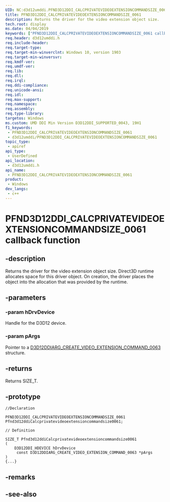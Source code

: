 ```yaml
---
UID: NC:d3d12umddi.PFND3D12DDI_CALCPRIVATEVIDEOEXTENSIONCOMMANDSIZE_0061
title: PFND3D12DDI_CALCPRIVATEVIDEOEXTENSIONCOMMANDSIZE_0061
description: Returns the driver for the video extension object size.
tech.root: display
ms.date: 04/04/2019
keywords: ["PFND3D12DDI_CALCPRIVATEVIDEOEXTENSIONCOMMANDSIZE_0061 callback function"]
req.header: d3d12umddi.h
req.include-header: 
req.target-type: 
req.target-min-winverclnt: Windows 10, version 1903
req.target-min-winversvr: 
req.kmdf-ver: 
req.umdf-ver: 
req.lib: 
req.dll: 
req.irql: 
req.ddi-compliance: 
req.unicode-ansi: 
req.idl: 
req.max-support: 
req.namespace: 
req.assembly: 
req.type-library: 
targetos: Windows
ms.custom: UMD DDI Min Version D3D12DDI_SUPPORTED_0043, 19H1
f1_keywords:
 - PFND3D12DDI_CALCPRIVATEVIDEOEXTENSIONCOMMANDSIZE_0061
 - d3d12umddi/PFND3D12DDI_CALCPRIVATEVIDEOEXTENSIONCOMMANDSIZE_0061
topic_type:
 - apiref
api_type:
 - UserDefined
api_location:
 - d3d12umddi.h
api_name:
 - PFND3D12DDI_CALCPRIVATEVIDEOEXTENSIONCOMMANDSIZE_0061
product:
 - Windows
dev_langs:
 - c++
---
```


# PFND3D12DDI_CALCPRIVATEVIDEOEXTENSIONCOMMANDSIZE_0061 callback function


## -description

Returns the driver for the video extension object size. Direct3D runtime allocates space for this driver object. On creation, the driver places the object into the allocation that was provided by the runtime.

## -parameters

### -param hDrvDevice

Handle for the D3D12 device.

### -param pArgs

Pointer to a [D3D12DDIARG_CREATE_VIDEO_EXTENSION_COMMAND_0063](ns-d3d12umddi-d3d12ddiarg_create_video_extension_command_0063.md) structure.

## -returns

Returns SIZE_T.

## -prototype

```
//Declaration

PFND3D12DDI_CALCPRIVATEVIDEOEXTENSIONCOMMANDSIZE_0061 Pfnd3d12ddiCalcprivatevideoextensioncommandsize0061; 

// Definition

SIZE_T Pfnd3d12ddiCalcprivatevideoextensioncommandsize0061 
(
	D3D12DDI_HDEVICE hDrvDevice
	 const D3D12DDIARG_CREATE_VIDEO_EXTENSION_COMMAND_0063 *pArgs
)
{...}

```

## -remarks

## -see-also

